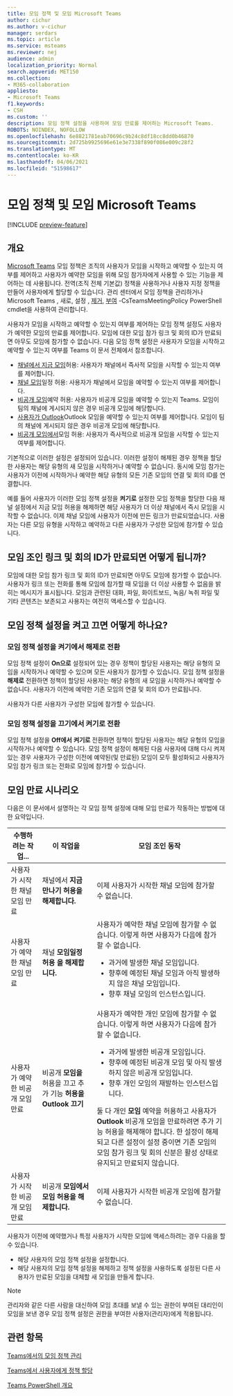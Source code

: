 ```yaml
---
title: 모임 정책 및 모임 Microsoft Teams
author: cichur
ms.author: v-cichur
manager: serdars
ms.topic: article
ms.service: msteams
ms.reviewer: nej
audience: admin
localization_priority: Normal
search.appverid: MET150
ms.collection:
- M365-collaboration
appliesto:
- Microsoft Teams
f1.keywords:
- CSH
ms.custom: ''
description: 모임 정책 설정을 사용하여 모임 만료를 제어하는 Microsoft Teams.
ROBOTS: NOINDEX, NOFOLLOW
ms.openlocfilehash: 6e8821781eab70696c9b24c8df18cc8dd0b46870
ms.sourcegitcommit: 2d725b9925696e61e3e7338f890f086e009c28f2
ms.translationtype: MT
ms.contentlocale: ko-KR
ms.lasthandoff: 04/06/2021
ms.locfileid: "51598617"
---
```

# <a name="meeting-policies-and-meeting-expiration-in-microsoft-teams"></a>모임 정책 및 모임 Microsoft Teams

[!INCLUDE [preview-feature](includes/preview-feature.md)]

## <a name="overview"></a>개요

[Microsoft Teams](meeting-policies-in-teams.md) 모임 정책은 조직의 사용자가 모임을 시작하고 예약할 수 있는지 여부를 제어하고 사용자가 예약한 모임을 위해 모임 참가자에게 사용할 수 있는 기능을 제어하는 데 사용됩니다. 전역(조직 전체 기본값) 정책을 사용하거나 사용자 지정 정책을 만들어 사용자에게 할당할 수 있습니다. 관리 센터에서 모임 정책을 관리하거나 Microsoft Teams , [](/powershell/module/skype/get-csteamsmeetingpolicy)새로, 설정 [,](/powershell/module/skype/set-csteamsmeetingpolicy) [제거,](/powershell/module/skype/remove-csteamsmeetingpolicy) [부여](/powershell/module/skype/grant-csteamsmeetingpolicy) -CsTeamsMeetingPolicy PowerShell cmdlet을 사용하여 관리합니다. [](/powershell/module/skype/new-csteamsmeetingpolicy)

사용자가 모임을 시작하고 예약할 수 있는지 여부를 제어하는 모임 정책 설정도 사용자가 예약한 모임의 만료를 제어합니다. 모임에 대한 모임 참가 링크 및 회의 ID가 만료되면 아무도 모임에 참가할 수 없습니다. 다음 모임 정책 설정은 사용자가 모임을 시작하고 예약할 수 있는지 여부를 Teams 이 문서 전체에서 참조합니다.

- [채널에서 지금 모임](meeting-policies-in-teams-general.md#allow-meet-now-in-channels)허용: 사용자가 채널에서 즉사적 모임을 시작할 수 있는지 여부를 제어합니다.
- [채널 모임](meeting-policies-in-teams-general.md#allow-channel-meeting-scheduling)일정 허용: 사용자가 채널에서 모임을 예약할 수 있는지 여부를 제어합니다.
- [비공개 모임](meeting-policies-in-teams-general.md#allow-scheduling-private-meetings)예약 허용: 사용자가 비공개 모임을 예약할 수 있는지 Teams. 모임이 팀의 채널에 게시되지 않은 경우 비공개 모임에 해당합니다.
- [사용자가 Outlook](meeting-policies-in-teams-general.md#allow-the-outlook-add-in)Outlook 모임을 예약할 수 있는지 여부를 제어합니다. 모임이 팀의 채널에 게시되지 않은 경우 비공개 모임에 해당합니다.
- [비공개 모임에서](meeting-policies-in-teams-general.md#allow-meet-now-in-private-meetings)모임 허용: 사용자가 즉사적으로 비공개 모임을 시작할 수 있는지 여부를 제어합니다.

기본적으로 이러한 설정은 설정되어 있습니다. 이러한 설정이 해제된 경우 정책을 할당한 사용자는 해당 유형의 새 모임을 시작하거나 예약할 수 없습니다. 동시에 모임 참가는 사용자가 이전에 시작하거나 예약한 해당 유형의 모든 기존 모임의 연결 및 회의 ID를 연결합니다.

예를 들어 사용자가 이러한 모임 정책 설정을 **켜기로** 설정한 모임 정책을 할당한  다음 채널 설정에서 지금 모임 허용을 해제하면 해당 사용자가 더 이상 채널에서 즉시 모임을 시작할 수 없습니다. 이제 채널 모임에 사용자가 이전에 만든 링크가 만료되었습니다. 사용자는 다른 모임 유형을 시작하고 예약하고 다른 사용자가 구성한 모임에 참가할 수 있습니다.

## <a name="what-happens-when-the-meeting-join-link-and-conference-id-expire"></a>모임 조인 링크 및 회의 ID가 만료되면 어떻게 됩니까?

모임에 대한 모임 참가 링크 및 회의 ID가 만료되면 아무도 모임에 참가할 수 없습니다. 사용자가 링크 또는 전화를 통해 모임에 참가할 때 모임을 더 이상 사용할 수 없음을 밝히는 메시지가 표시됩니다. 모임과 관련된 대화, 파일, 화이트보드, 녹음/ 녹취 파일 및 기타 콘텐츠는 보존되고 사용자는 여전히 액세스할 수 있습니다.

## <a name="what-happens-when-you-turn-on-and-turn-off-a-meeting-policy-setting"></a>모임 정책 설정을 켜고 끄면 어떻게 하나요?

### <a name="switch-a-meeting-policy-setting-from-on-to-off"></a>모임 정책 설정을 켜기에서 해제로 전환

모임 정책 설정이 **On으로** 설정되어 있는 경우 정책이 할당된 사용자는 해당 유형의 모임을 시작하거나 예약할 수 있으며 모든 사용자가 참가할 수 있습니다. 모임 정책 설정을 **해제로** 전환하면 정책이 할당된 사용자는 해당 유형의 새 모임을 시작하거나 예약할 수 없습니다. 사용자가 이전에 예약한 기존 모임의 연결 및 회의 ID가 만료됩니다.

사용자가 다른 사용자가 구성한 모임에 참가할 수 있습니다.

### <a name="switch-a-meeting-policy-setting-from-off-to-on"></a>모임 정책 설정을 끄기에서 켜기로 전환

모임 정책 설정을 **Off에서** **켜기로** 전환하면 정책이 할당된 사용자는 해당 유형의 모임을 시작하거나 예약할 수 있습니다. 모임 정책 설정이 해제된 다음 사용자에 대해 다시 켜져 있는 경우 사용자가 구성한 이전에 예약된(및 만료된) 모임이 모두 활성화되고 사용자가 모임 참가 링크 또는 전화로 모임에 참가할 수 있습니다.  

## <a name="meeting-expiration-scenarios"></a>모임 만료 시나리오

다음은 이 문서에서 설명하는 각 모임 정책 설정에 대해 모임 만료가 작동하는 방법에 대한 요약입니다. 

|수행하려는 작업... |이 작업을  |모임 조인 동작  |
|---------|---------|---------|
|사용자가 시작한 채널 모임 만료  |채널에서 **지금 만나기 허용을 해제합니다.**|이제 사용자가 시작한 채널 모임에 참가할 수 없습니다.         |
|사용자가 예약한 채널 모임 만료   |채널 **모임일정 허용 을 해제합니다.**         |사용자가 예약한 채널 모임에 참가할 수 없습니다. 이렇게 하면 사용자가 다음에 참가할 수 없습니다.<ul><li>과거에 발생한 채널 모임입니다.</li> <li>향후에 예정된 채널 모임과 아직 발생하지 않은 채널 모임입니다.</li><li>향후 채널 모임의 인스턴스입니다.</li></ul>       |
|사용자가 예약한 비공개 모임 만료    |비공개 **모임을**  허용을 끄고 추가 기능 **허용을 Outlook 끄기**          |사용자가 예약한 개인 모임에 참가할 수 없습니다. 이렇게 하면 사용자가 다음에 참가할 수 없습니다. <ul><li>과거에 발생한 비공개 모임입니다.</li> <li>향후에 예정된 비공개 모임 및 아직 발생하지 않은 비공개 모임입니다.</li><li>향후 개인 모임의 재발하는 인스턴스입니다.</li></ul> 둘 다 개인 **모임** 예약을 허용하고 사용자가 **Outlook** 비공개 모임을 만료하려면 추가 기능 허용을 해제해야 합니다. 한 설정이 해제되고 다른 설정이 설정 중이면 기존 모임의 모임 참가 링크 및 회의 신분은 활성 상태로 유지되고 만료되지 않습니다.      |
|사용자가 시작한 비공개 모임 만료  |비공개 **모임에서 모임 허용을 해제합니다.**          |이제 사용자가 시작한 비공개 모임에 참가할 수 없습니다.         |

사용자가 이전에 예약했거나 특정 사용자가 시작한 모임에 액세스하려는 경우 다음을 할 수 있습니다.

- 해당 사용자의 모임 정책 설정을 설정합니다.
- 해당 사용자의 모임 정책 설정을 해제하고 정책 설정을 사용하도록 설정된 다른 사용자가 만료된 모임을 대체할 새 모임을 만들게 합니다.

> [!NOTE]
> 관리자와 같은 다른 사람을 대신하여 모임 초대를 보낼 수 있는 권한이 부여된 대리인이 모임을 보낸 경우 모임 정책 설정은 권한을 부여한 사용자(관리자)에게 적용됩니다.

## <a name="related-topics"></a>관련 항목

[Teams에서의 모임 정책 관리](meeting-policies-in-teams.md)

[Teams에서 사용자에게 정책 할당](assign-policies.md)

[Teams PowerShell 개요](teams-powershell-overview.md)